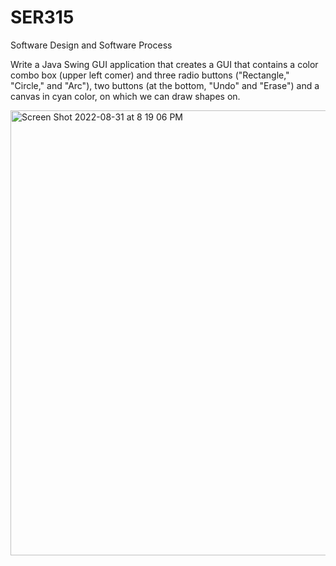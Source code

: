 # SER315
Software Design and Software Process

Write a Java Swing GUI application that creates a GUI that contains a color combo box (upper left comer) and 
three radio buttons ("Rectangle," "Circle," and "Arc"), two buttons (at the bottom, "Undo" and "Erase") and 
a canvas in cyan color, on which we can draw shapes on. 

<img width="712" alt="Screen Shot 2022-08-31 at 8 19 06 PM" src="https://user-images.githubusercontent.com/3814755/187824773-3339a43a-ae68-42c1-8907-edee4e5c7f0f.png">

